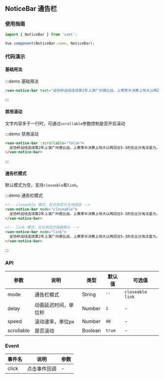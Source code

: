 <style>
.demo-notice-bar {
  .van-notice-bar:not(:first-of-type) {
    margin-top: 15px;
  }
}
</style>

## NoticeBar 通告栏

### 使用指南
``` javascript
import { NoticeBar } from 'vant';

Vue.component(NoticeBar.name, NoticeBar);
```

### 代码演示

#### 基础用法

:::demo 基础用法
```html
<van-notice-bar text="足协杯战线连续第2年上演广州德比战，上赛季半决赛上恒大以两回合5-3的总比分淘汰富力。">
```
:::

#### 禁用滚动
文字内容多于一行时，可通过`scrollable`参数控制是否开启滚动

:::demo 禁用滚动
```html
<van-notice-bar :scrollable="false">
  足协杯战线连续第2年上演广州德比战，上赛季半决赛上恒大以两回合5-3的总比分淘汰富力。
</van-notice-bar>
```
:::

#### 通告栏模式
默认模式为空，支持`closeable`和`link`。

:::demo 通告栏模式
```html
<!-- closeable 模式，在右侧显示关闭按钮 -->
<van-notice-bar mode="closeable">
  足协杯战线连续第2年上演广州德比战，上赛季半决赛上恒大以两回合5-3的总比分淘汰富力。
</van-notice-bar>

<!-- link 模式，在右侧显示链接箭头 -->
<van-notice-bar mode="link">
  足协杯战线连续第2年上演广州德比战，上赛季半决赛上恒大以两回合5-3的总比分淘汰富力。
</van-notice-bar>
```
:::

### API

| 参数       | 说明      | 类型       | 默认值       | 可选值       |
|-----------|-----------|-----------|-------------|-------------|
| mode | 通告栏模式 | String | `''` | `closeable` `link` |
| delay | 动画延迟时间，单位秒 | Number | `1` | - |
| speed | 滚动速率，单位px | Number | `40` | - |
| scrollable | 是否滚动 | Boolean | `true` | - |

### Event

| 事件名       | 说明      | 参数       |
|-----------|-----------|-----------|
| click | 点击事件回调 | - |

